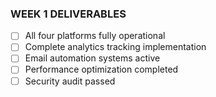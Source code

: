 ### WEEK 1 DELIVERABLES

- [ ] All four platforms fully operational
- [ ] Complete analytics tracking implementation
- [ ] Email automation systems active
- [ ] Performance optimization completed
- [ ] Security audit passed
